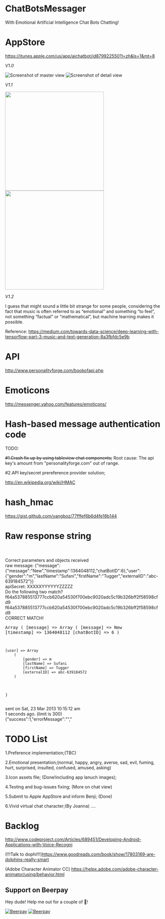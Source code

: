ChatBotsMessager
================

With Emotional Artificial Intelligence Chat Bots Chatting!

AppStore
================
https://itunes.apple.com/us/app/aichatbot/id879922550?l=zh&ls=1&mt=8

*V1.0*

![Screenshot of master view](https://raw.github.com/yangboz/ChatBotsMessager/master/ChatBotsMessager/ChatBotsMessager/Snapshots/ChatBotsMessagerMaster.jpg)
![Screenshot of detail view](https://raw.github.com/yangboz/ChatBotsMessager/master/ChatBotsMessager/ChatBotsMessager/Snapshots/ChatBotsMessagerDetail.jpg)

*V1.1*

<img src="https://github.com/yangboz/ChatBotsMessager/blob/master/ChatBotJSQMessager/screenshots/1.png" width="320">
<img src="https://github.com/yangboz/ChatBotsMessager/blob/master/ChatBotJSQMessager/screenshots/3.png" width="320">

*V1.2*

I guess that might sound a little bit strange for some people, considering the fact that music is often referred to as “emotional” and something “to feel”, not something “factual” or “mathematical”, but machine learning makes it possible.

Reference: https://medium.com/towards-data-science/deep-learning-with-tensorflow-part-3-music-and-text-generation-8a3fbfdc5e9b

API
================
http://www.personalityforge.com/bookofapi.php


Emoticons
================

http://messenger.yahoo.com/features/emoticons/


Hash-based message authentication code
================

TODO:

~~#1.Crash fix up by using tableview chat components;~~ Root cause: The api key's amount from "personalityforge.com" out of range.

#2.API key/secret prereference provider solution;

http://en.wikipedia.org/wiki/HMAC


hash_hmac
================

https://gist.github.com/yangboz/77fffef6b6d4fe16b144

Raw response string
================
<br><br>Correct parameters and objects received<br>raw message: {"message":{"message":"New","timestamp":1364048112,"chatBotID":6},"user":{"gender":"m","lastName":"Sufani","firstName":"Tugger","externalID":"abc-639184572"}}<br>apiSecret: XXXXXYYYYYYZZZZZ<br>Do the following two match?<br>f64a537885513777ccb620a54530f700ebc9020adc5c19b326bff2f58598cfd9<br>f64a537885513777ccb620a54530f700ebc9020adc5c19b326bff2f58598cfd9<br>CORRECT MATCH!<pre>Array
(
    [message] => Array
        (
            [message] => New
            [timestamp] => 1364048112
            [chatBotID] => 6
        )

    [user] => Array
        (
            [gender] => m
            [lastName] => Sufani
            [firstName] => Tugger
            [externalID] => abc-639184572
        )

)
</pre>sent on Sat, 23 Mar 2013 10:15:12 am<br>1 seconds ago. (limit is 300)<br>{"success":1,"errorMessage":"","

TODO List
================

1.Preference implementation;(TBC)

2.Emotional presentation;(normal, happy, angry, averse, sad, evil, fuming, hurt, surprised, insulted, confused, amused, asking)

3.Icon assets file; (Done!including app lanuch images);

4.Testing and bug-issues fixing; (More on chat view)

5.Submit to Apple AppStore and inform Benji; (Done)

6.Vivid virtual chat character;(By Joanna)
....


Backlog
================

http://www.codeproject.com/Articles/689451/Developing-Android-Applications-with-Voice-Recogni

(!!!Talk to dophi!!!)https://www.goodreads.com/book/show/17803169-are-dolphins-really-smart

(Adobe Character Animator CC) https://helpx.adobe.com/adobe-character-animator/using/behavior.html

## Support on Beerpay
Hey dude! Help me out for a couple of :beers:!

[![Beerpay](https://beerpay.io/yangboz/ChatBotsMessager/badge.svg?style=beer-square)](https://beerpay.io/yangboz/ChatBotsMessager)  [![Beerpay](https://beerpay.io/yangboz/ChatBotsMessager/make-wish.svg?style=flat-square)](https://beerpay.io/yangboz/ChatBotsMessager?focus=wish)
